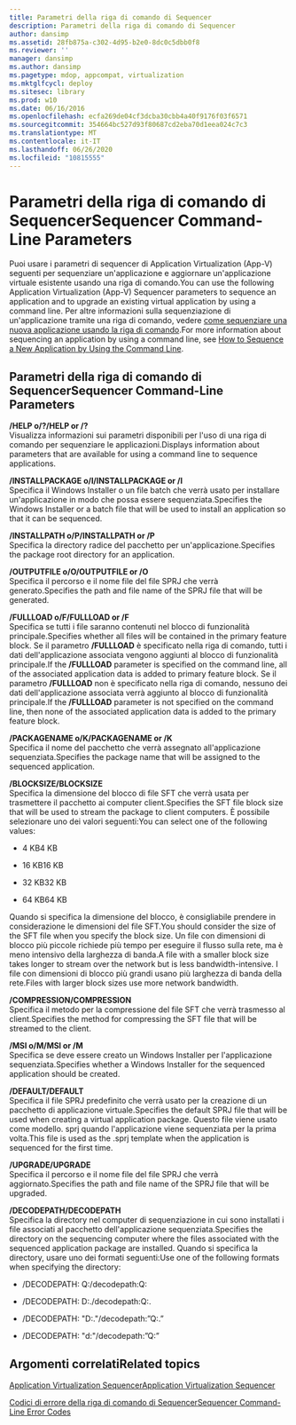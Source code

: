 ```yaml
---
title: Parametri della riga di comando di Sequencer
description: Parametri della riga di comando di Sequencer
author: dansimp
ms.assetid: 28fb875a-c302-4d95-b2e0-8dc0c5dbb0f8
ms.reviewer: ''
manager: dansimp
ms.author: dansimp
ms.pagetype: mdop, appcompat, virtualization
ms.mktglfcycl: deploy
ms.sitesec: library
ms.prod: w10
ms.date: 06/16/2016
ms.openlocfilehash: ecfa269de04cf3dcba30cbb4a40f9176f03f6571
ms.sourcegitcommit: 354664bc527d93f80687cd2eba70d1eea024c7c3
ms.translationtype: MT
ms.contentlocale: it-IT
ms.lasthandoff: 06/26/2020
ms.locfileid: "10815555"
---
```

# <span data-ttu-id="be6d9-103">Parametri della riga di comando di Sequencer</span><span class="sxs-lookup"><span data-stu-id="be6d9-103">Sequencer Command-Line Parameters</span></span>


<span data-ttu-id="be6d9-104">Puoi usare i parametri di sequencer di Application Virtualization (App-V) seguenti per sequenziare un'applicazione e aggiornare un'applicazione virtuale esistente usando una riga di comando.</span><span class="sxs-lookup"><span data-stu-id="be6d9-104">You can use the following Application Virtualization (App-V) Sequencer parameters to sequence an application and to upgrade an existing virtual application by using a command line.</span></span> <span data-ttu-id="be6d9-105">Per altre informazioni sulla sequenziazione di un'applicazione tramite una riga di comando, vedere [come sequenziare una nuova applicazione usando la riga di comando](how-to-sequence-a-new-application-by-using-the-command-line.md).</span><span class="sxs-lookup"><span data-stu-id="be6d9-105">For more information about sequencing an application by using a command line, see [How to Sequence a New Application by Using the Command Line](how-to-sequence-a-new-application-by-using-the-command-line.md).</span></span>

## <span data-ttu-id="be6d9-106">Parametri della riga di comando di Sequencer</span><span class="sxs-lookup"><span data-stu-id="be6d9-106">Sequencer Command-Line Parameters</span></span>


<a href="" id="-help-or---"></a>**<span data-ttu-id="be6d9-107">/HELP o/?</span><span class="sxs-lookup"><span data-stu-id="be6d9-107">/HELP or /?</span></span>**  
<span data-ttu-id="be6d9-108">Visualizza informazioni sui parametri disponibili per l'uso di una riga di comando per sequenziare le applicazioni.</span><span class="sxs-lookup"><span data-stu-id="be6d9-108">Displays information about parameters that are available for using a command line to sequence applications.</span></span>

<a href="" id="-installpackage-or--i"></a>**<span data-ttu-id="be6d9-109">/INSTALLPACKAGE o/I</span><span class="sxs-lookup"><span data-stu-id="be6d9-109">/INSTALLPACKAGE or /I</span></span>**  
<span data-ttu-id="be6d9-110">Specifica il Windows Installer o un file batch che verrà usato per installare un'applicazione in modo che possa essere sequenziata.</span><span class="sxs-lookup"><span data-stu-id="be6d9-110">Specifies the Windows Installer or a batch file that will be used to install an application so that it can be sequenced.</span></span>

<a href="" id="-installpath-or--p"></a>**<span data-ttu-id="be6d9-111">/INSTALLPATH o/P</span><span class="sxs-lookup"><span data-stu-id="be6d9-111">/INSTALLPATH or /P</span></span>**  
<span data-ttu-id="be6d9-112">Specifica la directory radice del pacchetto per un'applicazione.</span><span class="sxs-lookup"><span data-stu-id="be6d9-112">Specifies the package root directory for an application.</span></span>

<a href="" id="-outputfile-or--o"></a>**<span data-ttu-id="be6d9-113">/OUTPUTFILE o/O</span><span class="sxs-lookup"><span data-stu-id="be6d9-113">/OUTPUTFILE or /O</span></span>**  
<span data-ttu-id="be6d9-114">Specifica il percorso e il nome file del file SPRJ che verrà generato.</span><span class="sxs-lookup"><span data-stu-id="be6d9-114">Specifies the path and file name of the SPRJ file that will be generated.</span></span>

<a href="" id="-fullload-or--f"></a>**<span data-ttu-id="be6d9-115">/FULLLOAD o/F</span><span class="sxs-lookup"><span data-stu-id="be6d9-115">/FULLLOAD or /F</span></span>**  
<span data-ttu-id="be6d9-116">Specifica se tutti i file saranno contenuti nel blocco di funzionalità principale.</span><span class="sxs-lookup"><span data-stu-id="be6d9-116">Specifies whether all files will be contained in the primary feature block.</span></span> <span data-ttu-id="be6d9-117">Se il parametro **/FULLLOAD** è specificato nella riga di comando, tutti i dati dell'applicazione associata vengono aggiunti al blocco di funzionalità principale.</span><span class="sxs-lookup"><span data-stu-id="be6d9-117">If the **/FULLLOAD** parameter is specified on the command line, all of the associated application data is added to primary feature block.</span></span> <span data-ttu-id="be6d9-118">Se il parametro **/FULLLOAD** non è specificato nella riga di comando, nessuno dei dati dell'applicazione associata verrà aggiunto al blocco di funzionalità principale.</span><span class="sxs-lookup"><span data-stu-id="be6d9-118">If the **/FULLLOAD** parameter is not specified on the command line, then none of the associated application data is added to the primary feature block.</span></span>

<a href="" id="-packagename-or--k"></a>**<span data-ttu-id="be6d9-119">/PACKAGENAME o/K</span><span class="sxs-lookup"><span data-stu-id="be6d9-119">/PACKAGENAME or /K</span></span>**  
<span data-ttu-id="be6d9-120">Specifica il nome del pacchetto che verrà assegnato all'applicazione sequenziata.</span><span class="sxs-lookup"><span data-stu-id="be6d9-120">Specifies the package name that will be assigned to the sequenced application.</span></span>

<a href="" id="-blocksize"></a>**<span data-ttu-id="be6d9-121">/BLOCKSIZE</span><span class="sxs-lookup"><span data-stu-id="be6d9-121">/BLOCKSIZE</span></span>**  
<span data-ttu-id="be6d9-122">Specifica la dimensione del blocco di file SFT che verrà usata per trasmettere il pacchetto ai computer client.</span><span class="sxs-lookup"><span data-stu-id="be6d9-122">Specifies the SFT file block size that will be used to stream the package to client computers.</span></span> <span data-ttu-id="be6d9-123">È possibile selezionare uno dei valori seguenti:</span><span class="sxs-lookup"><span data-stu-id="be6d9-123">You can select one of the following values:</span></span>

-   <span data-ttu-id="be6d9-124">4 KB</span><span class="sxs-lookup"><span data-stu-id="be6d9-124">4 KB</span></span>

-   <span data-ttu-id="be6d9-125">16 KB</span><span class="sxs-lookup"><span data-stu-id="be6d9-125">16 KB</span></span>

-   <span data-ttu-id="be6d9-126">32 KB</span><span class="sxs-lookup"><span data-stu-id="be6d9-126">32 KB</span></span>

-   <span data-ttu-id="be6d9-127">64 KB</span><span class="sxs-lookup"><span data-stu-id="be6d9-127">64 KB</span></span>

<span data-ttu-id="be6d9-128">Quando si specifica la dimensione del blocco, è consigliabile prendere in considerazione le dimensioni del file SFT.</span><span class="sxs-lookup"><span data-stu-id="be6d9-128">You should consider the size of the SFT file when you specify the block size.</span></span> <span data-ttu-id="be6d9-129">Un file con dimensioni di blocco più piccole richiede più tempo per eseguire il flusso sulla rete, ma è meno intensivo della larghezza di banda.</span><span class="sxs-lookup"><span data-stu-id="be6d9-129">A file with a smaller block size takes longer to stream over the network but is less bandwidth-intensive.</span></span> <span data-ttu-id="be6d9-130">I file con dimensioni di blocco più grandi usano più larghezza di banda della rete.</span><span class="sxs-lookup"><span data-stu-id="be6d9-130">Files with larger block sizes use more network bandwidth.</span></span>

<a href="" id="-compression"></a>**<span data-ttu-id="be6d9-131">/COMPRESSION</span><span class="sxs-lookup"><span data-stu-id="be6d9-131">/COMPRESSION</span></span>**  
<span data-ttu-id="be6d9-132">Specifica il metodo per la compressione del file SFT che verrà trasmesso al client.</span><span class="sxs-lookup"><span data-stu-id="be6d9-132">Specifies the method for compressing the SFT file that will be streamed to the client.</span></span>

<a href="" id="-msi-or--m"></a>**<span data-ttu-id="be6d9-133">/MSI o/M</span><span class="sxs-lookup"><span data-stu-id="be6d9-133">/MSI or /M</span></span>**  
<span data-ttu-id="be6d9-134">Specifica se deve essere creato un Windows Installer per l'applicazione sequenziata.</span><span class="sxs-lookup"><span data-stu-id="be6d9-134">Specifies whether a Windows Installer for the sequenced application should be created.</span></span>

<a href="" id="-default"></a>**<span data-ttu-id="be6d9-135">/DEFAULT</span><span class="sxs-lookup"><span data-stu-id="be6d9-135">/DEFAULT</span></span>**  
<span data-ttu-id="be6d9-136">Specifica il file SPRJ predefinito che verrà usato per la creazione di un pacchetto di applicazione virtuale.</span><span class="sxs-lookup"><span data-stu-id="be6d9-136">Specifies the default SPRJ file that will be used when creating a virtual application package.</span></span> <span data-ttu-id="be6d9-137">Questo file viene usato come modello. sprj quando l'applicazione viene sequenziata per la prima volta.</span><span class="sxs-lookup"><span data-stu-id="be6d9-137">This file is used as the .sprj template when the application is sequenced for the first time.</span></span>

<a href="" id="-upgrade"></a>**<span data-ttu-id="be6d9-138">/UPGRADE</span><span class="sxs-lookup"><span data-stu-id="be6d9-138">/UPGRADE</span></span>**  
<span data-ttu-id="be6d9-139">Specifica il percorso e il nome file del file SPRJ che verrà aggiornato.</span><span class="sxs-lookup"><span data-stu-id="be6d9-139">Specifies the path and file name of the SPRJ file that will be upgraded.</span></span>

<a href="" id="-decodepath"></a>**<span data-ttu-id="be6d9-140">/DECODEPATH</span><span class="sxs-lookup"><span data-stu-id="be6d9-140">/DECODEPATH</span></span>**  
<span data-ttu-id="be6d9-141">Specifica la directory nel computer di sequenziazione in cui sono installati i file associati al pacchetto dell'applicazione sequenziata.</span><span class="sxs-lookup"><span data-stu-id="be6d9-141">Specifies the directory on the sequencing computer where the files associated with the sequenced application package are installed.</span></span> <span data-ttu-id="be6d9-142">Quando si specifica la directory, usare uno dei formati seguenti:</span><span class="sxs-lookup"><span data-stu-id="be6d9-142">Use one of the following formats when specifying the directory:</span></span>

-   <span data-ttu-id="be6d9-143">/DECODEPATH: Q:</span><span class="sxs-lookup"><span data-stu-id="be6d9-143">/decodepath:Q:</span></span>

-   <span data-ttu-id="be6d9-144">/DECODEPATH: D:.</span><span class="sxs-lookup"><span data-stu-id="be6d9-144">/decodepath:Q:.</span></span>

-   <span data-ttu-id="be6d9-145">/DECODEPATH: "D:."</span><span class="sxs-lookup"><span data-stu-id="be6d9-145">/decodepath:”Q:.”</span></span>

-   <span data-ttu-id="be6d9-146">/DECODEPATH: "d:"</span><span class="sxs-lookup"><span data-stu-id="be6d9-146">/decodepath:”Q:”</span></span>

## <span data-ttu-id="be6d9-147">Argomenti correlati</span><span class="sxs-lookup"><span data-stu-id="be6d9-147">Related topics</span></span>


[<span data-ttu-id="be6d9-148">Application Virtualization Sequencer</span><span class="sxs-lookup"><span data-stu-id="be6d9-148">Application Virtualization Sequencer</span></span>](application-virtualization-sequencer.md)

[<span data-ttu-id="be6d9-149">Codici di errore della riga di comando di Sequencer</span><span class="sxs-lookup"><span data-stu-id="be6d9-149">Sequencer Command-Line Error Codes</span></span>](sequencer-command-line-error-codes.md)

 

 





